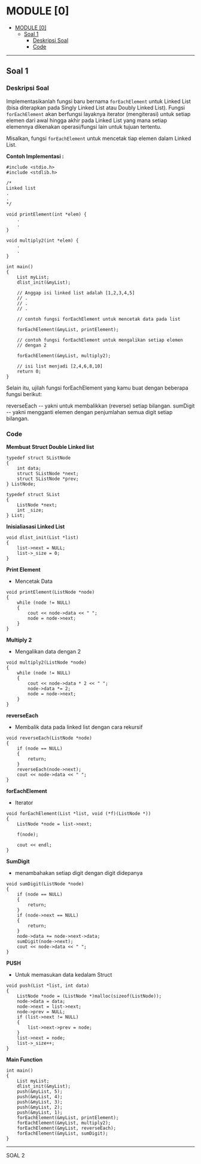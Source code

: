 # MODULE [0]
- [MODULE [0]](#module-0)
  - [Soal 1](#soal-1)
    - [Deskripsi Soal](#deskripsi-soal)
    - [Code](#code)
---
## Soal 1

### Deskripsi Soal 
Implementasikanlah fungsi baru bernama `forEachElement` untuk Linked List (bisa diterapkan pada Singly Linked List atau Doubly Linked List). Fungsi `forEachElement` akan berfungsi layaknya iterator (mengiterasi) untuk setiap elemen dari awal hingga akhir pada Linked List yang mana setiap elemennya dikenakan operasi/fungsi lain untuk tujuan tertentu.

Misalkan, fungsi `forEachElement` untuk mencetak tiap elemen dalam Linked List.

**Contoh Implementasi :**
```
#include <stdio.h>
#include <stdlib.h>

/*
Linked list
.
.
*/

void printElement(int *elem) {
    .
    .
}

void multiply2(int *elem) {
    .
    .
}

int main()
{
    List myList;
    dlist_init(&myList);

    // Anggap isi linked list adalah [1,2,3,4,5]
    // .
    // .
    // .

    // contoh fungsi forEachElement untuk mencetak data pada list

    forEachElement(&myList, printElement);

    // contoh fungsi forEachElement untuk mengalikan setiap elemen
    // dengan 2

    forEachElement(&myList, multiply2);

    // isi list menjadi [2,4,6,8,10]
    return 0;
}
```
Selain itu, ujilah fungsi forEachElement yang kamu buat dengan beberapa fungsi berikut:

reverseEach -- yakni untuk membalikkan (reverse) setiap bilangan.
sumDigit -- yakni mengganti elemen dengan penjumlahan semua digit setiap bilangan.

### Code 

**Membuat Struct Double Linked list**
```
typedef struct SListNode
{
    int data;
    struct SListNode *next;
    struct SListNode *prev;
} ListNode;

typedef struct SList
{
    ListNode *next;
    int _size;
} List;
```
**Inisialiasasi Linked List**
```
void dlist_init(List *list)
{
    list->next = NULL;
    list->_size = 0;
}
```
**Print Element**
- Mencetak Data
```
void printElement(ListNode *node)
{
    while (node != NULL)
    {
        cout << node->data << " ";
        node = node->next;
    }
}
```
**Multiply 2**
- Mengalikan data dengan 2
```
void multiply2(ListNode *node)
{
    while (node != NULL)
    {
        cout << node->data * 2 << " ";
        node->data *= 2;
        node = node->next;
    }
}
```

**reverseEach**
- Membalik data pada linked list dengan cara rekursif
```
void reverseEach(ListNode *node)
{
    if (node == NULL)
    {
        return;
    }
    reverseEach(node->next);
    cout << node->data << " ";
}
```

**forEachElement**
- Iterator
```
void forEachElement(List *list, void (*f)(ListNode *))
{
    ListNode *node = list->next;

    f(node);

    cout << endl;
}
```

**SumDigit**
- menambahakan setiap digit dengan digit didepanya
```
void sumDigit(ListNode *node)
{
    if (node == NULL)
    {
        return;
    }
    if (node->next == NULL)
    {
        return;
    }
    node->data += node->next->data;
    sumDigit(node->next);
    cout << node->data << " ";
}
```
**PUSH**
- Untuk memasukan data kedalam Struct
```
void push(List *list, int data)
{
    ListNode *node = (ListNode *)malloc(sizeof(ListNode));
    node->data = data;
    node->next = list->next;
    node->prev = NULL;
    if (list->next != NULL)
    {
        list->next->prev = node;
    }
    list->next = node;
    list->_size++;
}
```

**Main Function**
```
int main()
{
    List myList;
    dlist_init(&myList);
    push(&myList, 5);
    push(&myList, 4);
    push(&myList, 3);
    push(&myList, 2);
    push(&myList, 1);
    forEachElement(&myList, printElement);
    forEachElement(&myList, multiply2);
    forEachElement(&myList, reverseEach);
    forEachElement(&myList, sumDigit);
}
```

---
SOAL 2